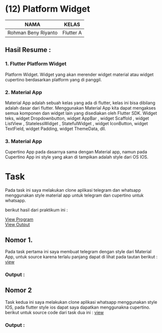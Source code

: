 # (12) Platform Widget

| NAMA |  KELAS
|--|--|
| Rohman Beny Riyanto  |  Flutter A

## Hasil Resume :

### 1. Flutter Platform Widget
Platform Widget. Widget yang akan merender widget material atau widget cupertino berdasarkan platform yang di panggil.

### 2. Material App
Material App adalah sebuah kelas yang ada di flutter, kelas ini bisa dibilang adalah dasar dari flutter. Menggunakan Material App kita dapat mengakses semua komponen dan widget lain yang disediakan oleh Flutter SDK. Widget teks, widget Dropdownbutton, widget AppBar , widget Scaffold , widget ListView , StatelessWidget , StatefulWidget , widget IconButton, widget TextField, widget Padding, widget ThemeData, dll.

### 3. Material App
Cupertino App pada dasarnya sama dengan Material app, namun pada Cupertino App ini style yang akan di tampikan adalah style dari OS IOS.

# Task
Pada task ini saya melakukan clone aplikasi telegram dan whatsapp menggunakan style material app untuk telegram dan cupertino untuk whatsapp.

berikut hasil dari praktikum ini :

[View Program](https://github.com/RohmanBenyRiyanto/flutter_rohman-beny-riyanto/tree/main/12_Platform%20Widget/praktikum)<br>
[View Output](https://github.com/RohmanBenyRiyanto/flutter_rohman-beny-riyanto/tree/main/12_Platform%20Widget/screenshot)

## Nomor 1.
Pada task pertama ini saya membuat telegram dengan style dari Material App, untuk source karena terlalu panjang dapat di lihat pada tautan berikut : [view](https://github.com/RohmanBenyRiyanto/flutter_rohman-beny-riyanto/tree/main/12_Platform%20Widget/praktikum/task_1)

### Output :


## Nomor 2
Task kedua ini saya melakukan clone aplikasi whatsapp menggunakan style IOS, pada flutter style ios dapat saya dapatkan menggunakna cupertino. berikut untuk source code dari task dua ini : [view](https://github.com/RohmanBenyRiyanto/flutter_rohman-beny-riyanto/tree/main/12_Platform%20Widget/praktikum/task_2)

### Output :